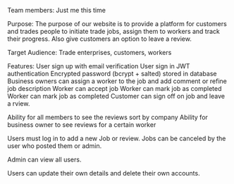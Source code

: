Team members: Just me this time

Purpose:
The purpose of our website is to provide a platform for customers and trades people to initiate trade jobs, assign them to workers and track their progress. Also give customers an option to leave a review.

Target Audience:
Trade  enterprises, customers, workers

Features:
User sign up with email verification
User sign in
JWT authentication
Encrypted password (bcrypt + salted) stored in database
Business owners can assign a worker to the job and add comment or refine job description
Worker can accept job
Worker can mark job as completed
Worker can mark job as completed
Customer can sign off on job and leave a rview.


Ability for all members to see the reviews
sort by company
Ability for business owner to see reviews for a certain worker


Users must log in to add a new Job or review. Jobs can be canceled by the user who posted them or admin.

Admin can view all users.

Users can update their own details and delete their own accounts.